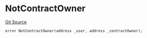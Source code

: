 # NotContractOwner
[Git Source](https://github.com/thrackle-io/tron/blob/50727ee9211084f05b8690e3435981873338f44e/src/protocol/economic/ruleProcessor/RuleProcessorDiamondLib.sol)


```solidity
error NotContractOwner(address _user, address _contractOwner);
```

